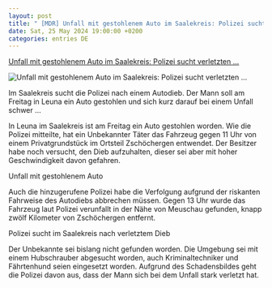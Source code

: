```yaml
---
layout: post
title: " [MDR] Unfall mit gestohlenem Auto im Saalekreis: Polizei sucht verletzten ..."
date: Sat, 25 May 2024 19:00:00 +0200
categories: entries DE
---
```

[Unfall mit gestohlenem Auto im Saalekreis: Polizei sucht verletzten ...](https://www.mdr.de/nachrichten/sachsen-anhalt/halle/saalekreis/leuna-unfall-auto-dieb-100.html)

![Unfall mit gestohlenem Auto im Saalekreis: Polizei sucht verletzten ...](https://cdn.mdr.de/nachrichten/thueringen/polizei-blaulicht-136_v-variantBig16x9_wm-true_zc-ecbbafc6.jpg?version=40115)

Im Saalekreis sucht die Polizei nach einem Autodieb. Der Mann soll am Freitag in Leuna ein Auto gestohlen und sich kurz darauf bei einem Unfall schwer ...

In Leuna im Saalekreis ist am Freitag ein Auto gestohlen worden. Wie die Polizei mitteilte, hat ein Unbekannter Täter das Fahrzeug gegen 11 Uhr von einem Privatgrundstück im Ortsteil Zschöchergen entwendet. Der Besitzer habe noch versucht, den Dieb aufzuhalten, dieser sei aber mit hoher Geschwindigkeit davon gefahren.

Unfall mit gestohlenem Auto

Auch die hinzugerufene Polizei habe die Verfolgung aufgrund der riskanten Fahrweise des Autodiebs abbrechen müssen. Gegen 13 Uhr wurde das Fahrzeug laut Polizei verunfallt in der Nähe von Meuschau gefunden, knapp zwölf Kilometer von Zschöchergen entfernt.

Polizei sucht im Saalekreis nach verletztem Dieb

Der Unbekannte sei bislang nicht gefunden worden. Die Umgebung sei mit einem Hubschrauber abgesucht worden, auch Kriminaltechniker und Fährtenhund seien eingesetzt worden. Aufgrund des Schadensbildes geht die Polizei davon aus, dass der Mann sich bei dem Unfall stark verletzt hat.

